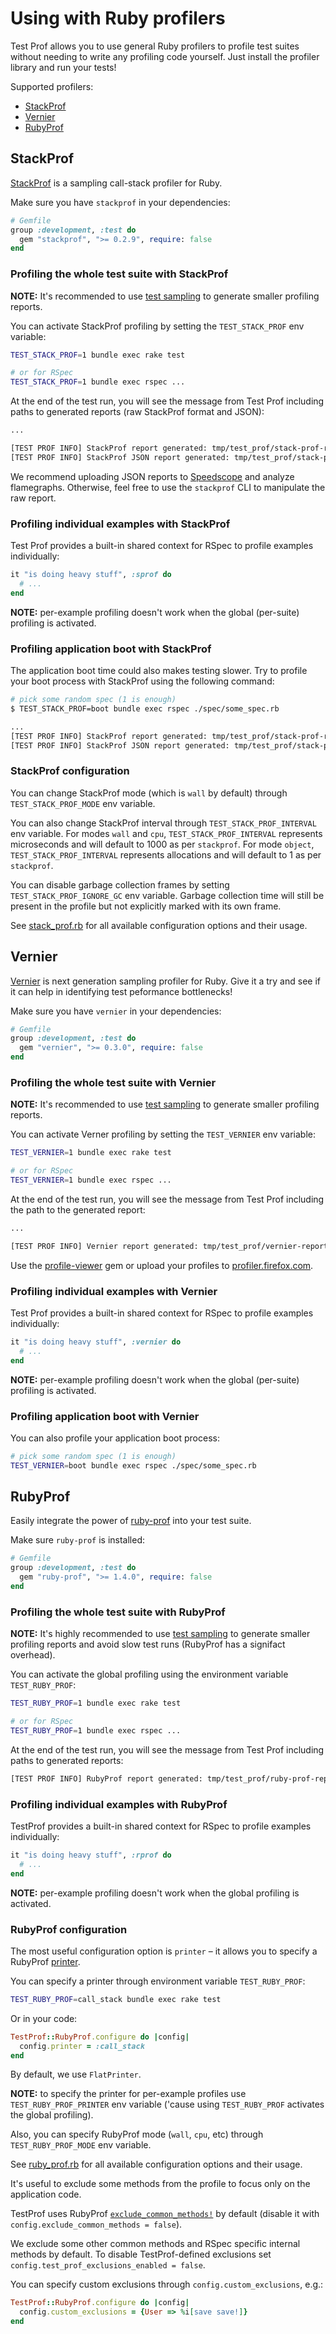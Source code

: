 # Using with Ruby profilers

Test Prof allows you to use general Ruby profilers to profile test suites without needing to write any profiling code yourself.
Just install the profiler library and run your tests!

Supported profilers:

- [StackProf](#stackprof)
- [Vernier](#vernier)
- [RubyProf](#rubyprof)

## StackProf

[StackProf][] is a sampling call-stack profiler for Ruby.

Make sure you have `stackprof` in your dependencies:

```ruby
# Gemfile
group :development, :test do
  gem "stackprof", ">= 0.2.9", require: false
end
```

### Profiling the whole test suite with StackProf

**NOTE:** It's recommended to use [test sampling](../recipes/tests_sampling.md) to generate smaller profiling reports.

You can activate StackProf profiling by setting the `TEST_STACK_PROF` env variable:

```sh
TEST_STACK_PROF=1 bundle exec rake test

# or for RSpec
TEST_STACK_PROF=1 bundle exec rspec ...
```

At the end of the test run, you will see the message from Test Prof including paths to generated reports (raw StackProf format and JSON):

```sh
...

[TEST PROF INFO] StackProf report generated: tmp/test_prof/stack-prof-report-wall-raw-total.dump
[TEST PROF INFO] StackProf JSON report generated: tmp/test_prof/stack-prof-report-wall-raw-total.json
```

We recommend uploading JSON reports to [Speedscope][] and analyze flamegraphs. Otherwise, feel free to use the `stackprof` CLI
to manipulate the raw report.

### Profiling individual examples with StackProf

Test Prof provides a built-in shared context for RSpec to profile examples individually:

```ruby
it "is doing heavy stuff", :sprof do
  # ...
end
```

**NOTE:** per-example profiling doesn't work when the global (per-suite) profiling is activated.

### Profiling application boot with StackProf

The application boot time could also makes testing slower. Try to profile your boot process with StackProf using the following command:

```sh
# pick some random spec (1 is enough)
$ TEST_STACK_PROF=boot bundle exec rspec ./spec/some_spec.rb

...
[TEST PROF INFO] StackProf report generated: tmp/test_prof/stack-prof-report-wall-raw-boot.dump
[TEST PROF INFO] StackProf JSON report generated: tmp/test_prof/stack-prof-report-wall-raw-boot.json
```

### StackProf configuration

You can change StackProf mode (which is `wall` by default) through `TEST_STACK_PROF_MODE` env variable.

You can also change StackProf interval through `TEST_STACK_PROF_INTERVAL` env variable.
For modes `wall` and `cpu`, `TEST_STACK_PROF_INTERVAL` represents microseconds and will default to 1000 as per `stackprof`.
For mode `object`, `TEST_STACK_PROF_INTERVAL` represents allocations and will default to 1 as per `stackprof`.

You can disable garbage collection frames by setting `TEST_STACK_PROF_IGNORE_GC` env variable.
Garbage collection time will still be present in the profile but not explicitly marked with
its own frame.

See [stack_prof.rb](https://github.com/test-prof/test-prof/tree/master/lib/test_prof/stack_prof.rb) for all available configuration options and their usage.

## Vernier

[Vernier][] is next generation sampling profiler for Ruby. Give it a try and see if it can help in identifying test peformance bottlenecks!

Make sure you have `vernier` in your dependencies:

```ruby
# Gemfile
group :development, :test do
  gem "vernier", ">= 0.3.0", require: false
end
```

### Profiling the whole test suite with Vernier

**NOTE:** It's recommended to use [test sampling](../recipes/tests_sampling.md) to generate smaller profiling reports.

You can activate Verner profiling by setting the `TEST_VERNIER` env variable:

```sh
TEST_VERNIER=1 bundle exec rake test

# or for RSpec
TEST_VERNIER=1 bundle exec rspec ...
```

At the end of the test run, you will see the message from Test Prof including the path to the generated report:

```sh
...

[TEST PROF INFO] Vernier report generated: tmp/test_prof/vernier-report-wall-raw-total.json
```

Use the [profile-viewer](https://github.com/tenderlove/profiler/tree/ruby) gem or upload your profiles to [profiler.firefox.com](https://profiler.firefox.com).

### Profiling individual examples with Vernier

Test Prof provides a built-in shared context for RSpec to profile examples individually:

```ruby
it "is doing heavy stuff", :vernier do
  # ...
end
```

**NOTE:** per-example profiling doesn't work when the global (per-suite) profiling is activated.

### Profiling application boot with Vernier

You can also profile your application boot process:

```sh
# pick some random spec (1 is enough)
TEST_VERNIER=boot bundle exec rspec ./spec/some_spec.rb
```

## RubyProf

Easily integrate the power of [ruby-prof](https://github.com/ruby-prof/ruby-prof) into your test suite.

Make sure `ruby-prof` is installed:

```ruby
# Gemfile
group :development, :test do
  gem "ruby-prof", ">= 1.4.0", require: false
end
```

### Profiling the whole test suite with RubyProf

**NOTE:** It's highly recommended to use [test sampling](../recipes/tests_sampling.md) to generate smaller profiling reports and avoid slow test runs (RubyProf has a signifact overhead).

You can activate the global profiling using the environment variable `TEST_RUBY_PROF`:

```sh
TEST_RUBY_PROF=1 bundle exec rake test

# or for RSpec
TEST_RUBY_PROF=1 bundle exec rspec ...
```

At the end of the test run, you will see the message from Test Prof including paths to generated reports:

```sh
[TEST PROF INFO] RubyProf report generated: tmp/test_prof/ruby-prof-report-flat-wall-total.txt
```

### Profiling individual examples with RubyProf

TestProf provides a built-in shared context for RSpec to profile examples individually:

```ruby
it "is doing heavy stuff", :rprof do
  # ...
end
```

**NOTE:** per-example profiling doesn't work when the global profiling is activated.

### RubyProf configuration

The most useful configuration option is `printer` – it allows you to specify a RubyProf [printer](https://github.com/ruby-prof/ruby-prof#printers).

You can specify a printer through environment variable `TEST_RUBY_PROF`:

```sh
TEST_RUBY_PROF=call_stack bundle exec rake test
```

Or in your code:

```ruby
TestProf::RubyProf.configure do |config|
  config.printer = :call_stack
end
```

By default, we use `FlatPrinter`.

**NOTE:** to specify the printer for per-example profiles use `TEST_RUBY_PROF_PRINTER` env variable ('cause using `TEST_RUBY_PROF` activates the global profiling).

Also, you can specify RubyProf mode (`wall`, `cpu`, etc) through `TEST_RUBY_PROF_MODE` env variable.

See [ruby_prof.rb](https://github.com/test-prof/test-prof/tree/master/lib/test_prof/ruby_prof.rb) for all available configuration options and their usage.

It's useful to exclude some methods from the profile to focus only on the application code.

TestProf uses RubyProf [`exclude_common_methods!`](https://github.com/ruby-prof/ruby-prof/blob/e087b7d7ca11eecf1717d95a5c5fea1e36ea3136/lib/ruby-prof/profile/exclude_common_methods.rb) by default (disable it with `config.exclude_common_methods = false`).

We exclude some other common methods and RSpec specific internal methods by default.
To disable TestProf-defined exclusions set `config.test_prof_exclusions_enabled = false`.

You can specify custom exclusions through `config.custom_exclusions`, e.g.:

```ruby
TestProf::RubyProf.configure do |config|
  config.custom_exclusions = {User => %i[save save!]}
end
```

[StackProf]: https://github.com/tmm1/stackprof
[Speedscope]: https://www.speedscope.app
[Vernier]: https://github.com/jhawthorn/vernier
